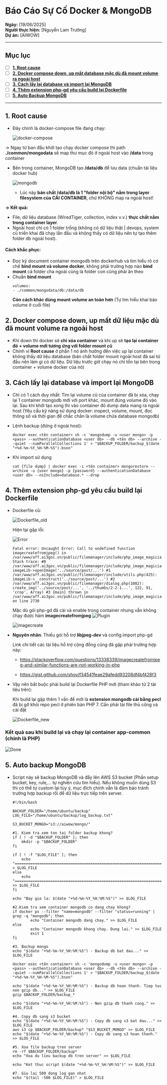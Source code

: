 # Báo Cáo Sự Cố Docker & MongoDB

**Ngày:** [19/06/2025]  
**Người thực hiện:** [Nguyễn Lam Trường]  
**Dự án:** [AIWOW]

---

## Mục lục

- [ ] [**1. Root cause**](#1-root-cause)
- [ ] [**2. Docker compose down, up mất database mặc dù đã mount volume ra ngoài host**](#2-docker-compose-down-up-mất-dữ-liệu-mặc-dù-đã-mount-volume-ra-ngoài-host)
- [ ] [**3. Cách lấy lại database và import lại MongoDB**](#3-cách-lấy-lại-database-và-import-lại-mongodb)
- [ ] [**4. Thêm extension php-gd yêu cầu build lại Dockerfile**](#4-thêm-extension-php-gd-yêu-cầu-build-lại-dockerfile)
- [ ] [**5. Auto Backup MongoDB**](#5-auto-backup-mongodb)

---

## 1. Root cause
- Đây chính là docker-compose file đang chạy:

    ![docker-compose](/System%20Project%20AIWOW/Pictures/docker-compose.png)

-> Ngay từ ban đầu khởi tạo chạy docker compose thì path **./common/mongodata** sẽ map thư mục đó ở ngoài host vào **/data** trong container
    
- Bên trong container, MongoDB tạo **/data/db** để lưu data (chuẩn tài liệu docker hub)
    
    ![mongodb](/System%20Project%20AIWOW/Pictures/mongodb.png)

    - Lúc này **bản chất /data/db là 1 "folder nội bộ" nằm trong layer filesystem của CÁI CONTAINER**, chứ KHÔNG map ra ngoài host!

**-> Kết quả:**
    
- File, dữ liệu database (WiredTiger, collection, index v.v.) **thực chất nằm trong container layer**.
- Ngoài host chỉ có 1 folder trống (không có dữ liệu thật | devops, system cũ triển khai đã chạy lần đầu và không thấy có dữ liệu nên tự tạo thêm folder db ngoài host).

#### Cách khắc phục:
- Đọc kỹ document container mongodb trên dockerhub và tìm hiểu rõ cơ chế **bind mount và volume docker**, không phải trường hợp nào **bind mount** cả folder cha ngoài cùng là folder con cũng phải ăn theo
- Chuẩn **bind mount**
    ```
    volumes:
    - ./common/mongodata/db:/data/db
    ```
    **Còn cách khác dùng mount volume an toàn hơn** (Tự tìm hiểu khai báo volume ở cuối file)
## 2. Docker compose down, up mất dữ liệu mặc dù đã mount volume ra ngoài host
- Khi down thì docker sẽ **chỉ xóa container** và khi up sẽ **tạo lại container đó + volume mới tương ứng với folder mount cũ**
- Chính vì **Root cause** ở phần 1 nó ảnh hưởng đến việc up lại container không thấy dữ liệu database (bản chất folder mount ngoài host đã sai từ đầu nên làm gì có dữ liệu. Dữ liệu trước giờ chạy nó chỉ tồn tại bên trong container + volume docker của nó)

## 3. Cách lấy lại database và import lại MongoDB

- Chỉ có 1 cách duy nhất: Tìm lại volume cũ của container đã bị xóa, chạy lại 1 container mongodb mới với port khác, mount đúng volume đó vào lại. Sau khi khởi tạo xong thì vào container đó dump data mang ra ngoài host (Yêu cầu kỹ năng sử dụng docker: inspect, volume, mount, đọc thông số và thời gian để chắc chắn là volume chứa database mongodb)

- Lệnh backup (đứng ở ngoài host):
    ```
    docker exec <tên container> sh -c 'mongodump -u <user mongo> -p <pass> --authenticationDatabase <user db> --db <tên db> --archive --quiet --numParallelCollections 1' > "$BACKUP_FOLDER/backup_$(date "+%d-%m-%Y_%H-%M-%S").bson"
    ```
- Khi import sử dụng

    ```
    cat {file dump} | docker exec -i <tên container> mongorestore --archive -u {user mongo} -p {password} --authenticationDatabase <user db> --nsInclude=database.* --drop
    ```
## 4. Thêm extension php-gd yêu cầu build lại Dockerfile

- Dockerfile cũ:

    ![Dockerfile_old](/System%20Project%20AIWOW/Pictures/Dockerfile_old.png)

    Hiện tại gặp lỗi:

    ![Error](/System%20Project%20AIWOW/Pictures/Error.png)
    ```
    Fatal error: Uncaught Error: Call to undefined function imagecreatefromjpeg() in /var/www/aff.ai3goc.vn/public/filemanager/include/php_image_magician.php:2730 Stack trace: #0 /var/www/aff.ai3goc.vn/public/filemanager/include/php_image_magician.php(230): imageLib->openImage('../source/post/...') #1 /var/www/aff.ai3goc.vn/public/filemanager/include/utils.php(425): imageLib->__construct('../source/post/...') #2 /var/www/aff.ai3goc.vn/public/filemanager/dialog.php(1082): create_img('../source/post/...', '../thumbs/2-2-1...', 122, 91, 'crop', Array) #3 {main} thrown in /var/www/aff.ai3goc.vn/public/filemanager/include/php_image_magician.php on line 2730
    ```
    Mặc dù gói php-gd đã cài và enable trong container nhưng vẫn không chạy được hàm **imagecreatefromjpeg**
    ![Plugin](/System%20Project%20AIWOW/Pictures/Plugin%20enable.png)
    
    ![imagecreate](/System%20Project%20AIWOW/Pictures/imagecreate.jpg)

- **Nguyên nhân**: Thiếu gói hỗ trợ **libjpeg-dev** và config import php-gd

    Link chi tiết các tài liệu hỗ trợ cộng đồng cũng đã gặp phải trường hợp này:
    - https://stackoverflow.com/questions/13338339/imagecreatefromjpeg-and-similar-functions-are-not-working-in-php
    
    - https://gist.github.com/shov/f34541feae29afedd93208df4bf428f3

- Vậy nên bắt buộc phải build lại Dockerfile PHP mới (tham khảo từ 2 tài liệu trên):
    
    Khi build lại gặp thêm 1 vấn đề mới là **extension mongodb cài bằng pecl** đã bị gỡ khỏi repo pecl ở phiên bản PHP 7. Cần phải tải file thủ công và cài đặt

    ![Dockerfile_new](/System%20Project%20AIWOW/Pictures/Dockerfile_new.png)

### Kết quả sau khi build lại và chạy lại container app-common (chính là PHP)
![Done](/System%20Project%20AIWOW/Pictures/Done.png)

## 5. Auto backup MongoDB
- Script này sẽ backup MongoDB và đẩy lên AWS S3 bucket (Phần setup bucket, key, rule,... tự nghiên cứu tìm hiểu). Nếu không muốn dùng S3 thì có thể tự custom lại tùy ý, mục đích chính vẫn là đảm bảo tránh trường hợp backup rồi để dữ liệu trực tiếp trên server.

  ```
  #!/bin/bash

  BACKUP_FOLDER="/home/ubuntu/backup"
  LOG_FILE="/home/ubuntu/backup/log_backup.txt"

  S3_BUCKET_MONGO="s3://aiwow/mongo/"

  #1. Kiem tra xem ton tai folder backup khong?
  if [ ! -d "$BACKUP_FOLDER" ]; then
      mkdir -p "$BACKUP_FOLDER"
  fi

  if [ ! -f "$LOG_FILE" ]; then
      echo "=====================================================================================================================" > $LOG_FILE
  else
      echo "=====================================================================================================================" >> $LOG_FILE
  fi

  echo "Bay gio la: $(date "+%d-%m-%Y_%H:%M:%S")" >> $LOG_FILE

  #2.Kiem tra xem container mongodb co dang chay khong?
  if docker ps --filter "name=mongodb" --filter "status=running" | grep -q "mongodb"; then
          echo "Container mongodb dang chay." >> $LOG_FILE
  else
          echo "Container mongodb khong chay. Dung lai." >> $LOG_FILE
          exit 1
  fi

  #3. Backup mongo
  echo "$(date "+%d-%m-%Y_%H:%M:%S") - Backup db bat dau..." >> $LOG_FILE

  docker exec <tên container> sh -c 'mongodump -u <user mongo> -p <pass> --authenticationDatabase <user db> --db <tên db> --archive --quiet --numParallelCollections 1' > "$BACKUP_FOLDER/backup_$(date "+%d-%m-%Y_%H-%M-%S").bson"

  echo "$(date "+%d-%m-%Y_%H:%M:%S") - Backup db hoan thanh. Tiep tuc nen gzip db..." >> $LOG_FILE
  gzip $BACKUP_FOLDER/backup_*

  echo "$(date "+%d-%m-%Y_%H:%M:%S") - Nen gzip db thanh cong." >> $LOG_FILE

  #4. Copy db sang s3 bucket
  echo "$(date "+%d-%m-%Y_%H:%M:%S") - Copy db sang s3 bat dau..." >> $LOG_FILE
  aws s3 cp $BACKUP_FOLDER/backup* "$S3_BUCKET_MONGO" >> $LOG_FILE
  echo "$(date "+%d-%m-%Y_%H:%M:%S") - Copy db sang s3 hoan thanh." >> $LOG_FILE

  #5. Xoa file backup tren server
  rm -rf $BACKUP_FOLDER/backup*
  echo "Xoa du lieu backup db tren server" >> $LOG_FILE

  echo "Ket thuc script $(date "+%d-%m-%Y_%H:%M:%S")" >> $LOG_FILE

  #7. Giu lai 500 dong log gan nhat
  echo "$(tail -500 $LOG_FILE)" > $LOG_FILE
  ```